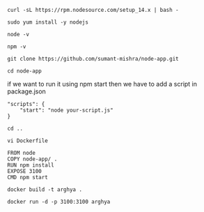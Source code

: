 ```
curl -sL https://rpm.nodesource.com/setup_14.x | bash -
```
```
sudo yum install -y nodejs
```
```
node -v
```
```
npm -v
```
```
git clone https://github.com/sumant-mishra/node-app.git
```
```
cd node-app
```

if we want to run it using npm start then we have to add a 
script in package.json
```
"scripts": {
    "start": "node your-script.js"
}
```

```
cd ..
```
```
vi Dockerfile
```
```
FROM node
COPY node-app/ .
RUN npm install
EXPOSE 3100
CMD npm start
```
```
docker build -t arghya .
```
```
docker run -d -p 3100:3100 arghya
```
